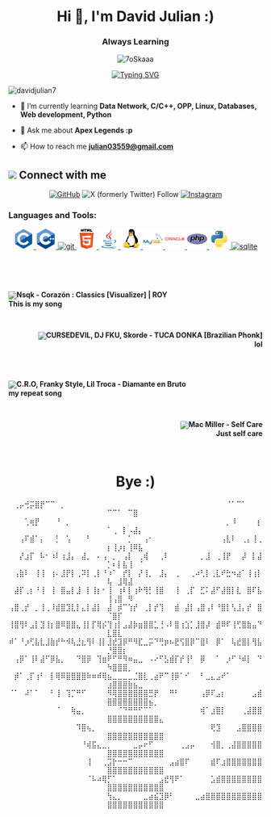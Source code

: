 <h1 align="center">Hi 👋, I'm David Julian :)</h1>
<h3 align="center">Always Learning</h3>
<p align="center">
<img src="https://media.giphy.com/media/l49JY3uJc1q16QOHK/giphy.gif" alt="7oSkaaa" target="_blank" height=300px, width=500px/> 
 </p>
<p align="center">
 <a href="https://git.io/typing-svg"><img src="https://readme-typing-svg.herokuapp.com?font=Rubik+Iso&size=30&pause=1000&color=F70000&center=true&width=435&lines=Engineering+Student" alt="Typing SVG" /></a>
</p>

<p align="left"> <img src="https://komarev.com/ghpvc/?username=davidjulian7&label=Profile%20views&color=0e75b6&style=flat" alt="davidjulian7" /> </p>


- 🌱 I’m currently learning **Data Network, C/C++, OPP, Linux, Databases, Web development, Python**

- 💬 Ask me about **Apex Legends :p**

- 📫 How to reach me **julian03559@gmail.com**


## <picture> <img src="https://github.com/7oSkaaa/7oSkaaa/blob/main/Images/Connect-with-me.gif?raw=true" width="100px"> </picture> Connect with me
<p align="center">
	<a href="https://github.com/davidjulian7"><img src="https://img.shields.io/badge/github-%23181717.svg?style=plastic&logo=github&logoColor=white" alt="GitHub"/></a>
 <img alt="X (formerly Twitter) Follow" src="https://img.shields.io/twitter/follow/DavidVantasse10?link=twitter.com%2Fdavidvantasse10">
	<a href="https://www.instagram.com/ltdvdvtssl/"><img src="https://img.shields.io/badge/instagram-%23E4405F.svg?style=plastic&logo=instagram&logoColor=white" alt="Instagram"/></a>
</p>

<h3 align="left">Languages and Tools:</h3>
<p align="center"> <a href="https://www.cprogramming.com/" target="_blank" rel="noreferrer"> <img src="https://raw.githubusercontent.com/devicons/devicon/master/icons/c/c-original.svg" alt="c" width="40" height="40"/> </a> <a href="https://www.w3schools.com/cpp/" target="_blank" rel="noreferrer"> <img src="https://raw.githubusercontent.com/devicons/devicon/master/icons/cplusplus/cplusplus-original.svg" alt="cplusplus" width="40" height="40"/> </a> <a href="https://git-scm.com/" target="_blank" rel="noreferrer"> <img src="https://www.vectorlogo.zone/logos/git-scm/git-scm-icon.svg" alt="git" width="40" height="40"/> </a> <a href="https://www.w3.org/html/" target="_blank" rel="noreferrer"> <img src="https://raw.githubusercontent.com/devicons/devicon/master/icons/html5/html5-original-wordmark.svg" alt="html5" width="40" height="40"/> </a> <a href="https://www.java.com" target="_blank" rel="noreferrer"> <img src="https://raw.githubusercontent.com/devicons/devicon/master/icons/java/java-original.svg" alt="java" width="40" height="40"/> </a> <a href="https://www.linux.org/" target="_blank" rel="noreferrer"> <img src="https://raw.githubusercontent.com/devicons/devicon/master/icons/linux/linux-original.svg" alt="linux" width="40" height="40"/> </a> <a href="https://www.mysql.com/" target="_blank" rel="noreferrer"> <img src="https://raw.githubusercontent.com/devicons/devicon/master/icons/mysql/mysql-original-wordmark.svg" alt="mysql" width="40" height="40"/> </a> <a href="https://www.oracle.com/" target="_blank" rel="noreferrer"> <img src="https://raw.githubusercontent.com/devicons/devicon/master/icons/oracle/oracle-original.svg" alt="oracle" width="40" height="40"/> </a> <a href="https://www.php.net" target="_blank" rel="noreferrer"> <img src="https://raw.githubusercontent.com/devicons/devicon/master/icons/php/php-original.svg" alt="php" width="40" height="40"/> </a> <a href="https://www.python.org" target="_blank" rel="noreferrer"> <img src="https://raw.githubusercontent.com/devicons/devicon/master/icons/python/python-original.svg" alt="python" width="40" height="40"/> </a> <a href="https://www.sqlite.org/" target="_blank" rel="noreferrer"> <img src="https://www.vectorlogo.zone/logos/sqlite/sqlite-icon.svg" alt="sqlite" width="40" height="40"/> </a> </p>

<div>
<br>
<br>
<br>
<p align="left"><a href = "https://www.youtube.com/watch?v=tNDzNPE0elw"><img src = "https://i.ytimg.com/vi/2LxMArf6w3Y/hqdefault.jpg?sqp=-oaymwEmCOADEOgC8quKqQMa8AEB-AH-CYAC0AWKAgwIABABGGIgYihiMA8=&rs=AOn4CLAt61X2i4sUymZvRCGLW8iIsK17Gg" width = 170 align = "center"/></a><b>Nsqk - Corazón : Classics [Visualizer] | ROY<br>
This is my song</b></p>

<br>

<p align="right"><a href = "https://www.youtube.com/watch?v=YDpNRw5geSA"><img src = "https://i.ytimg.com/vi/TLB3e-HeQ2k/sddefault.jpg" width = 170 align = "center"/></a><b>CURSEDEVIL, DJ FKU, Skorde - TUCA DONKA [Brazilian Phonk]<br>
lol</b></p>
<br>
<br>

<p align="left"><a href = "https://www.youtube.com/watch?v=2sv_6DO9PCc"><img src = "https://is1-ssl.mzstatic.com/image/thumb/Music122/v4/3e/37/d5/3e37d523-6125-dd74-4ae8-90cd5e569627/197187179350.jpg/1200x1200bb.jpg" width = 170 align = "center"/></a><b>C.R.O, Franky Style, Lil Troca - Diamante en Bruto<br>
my repeat song</b></p>
<br>


<p align="right"><a href = "https://www.youtube.com/watch?v=SsKT0s5J8ko"><img src = "https://images.genius.com/0327e4a856f14b2430e6e1a9333b1f1f.1000x1000x1.jpg" width = 170 align = "center"/></a><b>Mac Miller - Self Care<br>
Just self care</b></p>

<br>


<h1 align="center"> Bye :)  </h1>
<p align="center">
⠀⢀⡤⢚⡭⣿⡟⠉⠉⠀⡀⠀⠀⠀⠀⠀⠀⠀⠀⠀⠀⠀⠀⠀⠀⠀⠀⠀⠀⠀⠀⠀⠀⠀⠀⠀⠀⠀⠀⠀⠀⠀⠈⠁⠉⠁⠀⠀⠀⠉⠉⠁⠀⠉⣿⠀⠀⠀⠀⠀
⠀⠀⠀⢁⢶⡟⠀⠀⠀⠘⠀⡀⠀⠀⠀⠀⠀⠀⠀⠀⠀⠀⠀⠀⠀⠀⠀⠀⠀⠀⠀⠀⠀⠀⠀⠀⠀⠀⠀⠀⠀⠀⡀⠸⠀⠀⠀⠀⡆⠁⢀⠀⡇⠠⣼⡄⠀⠀⠀⠀
⠀⠀⢠⠏⣾⠁⡄⠀⠀⡃⠀⢡⠀⠀⠀⠃⠀⠀⠀⠀⠀⠀⠀⡁⠀⠀⢠⠂⠀⠀⠀⠀⠀⠀⠀⠀⠀⠀⠀⠀⠀⢠⣇⠇⠀⢀⡄⢸⢀⡆⢸⡰⡆⢸⠿⣧⠀⠀⠀⠀
⠀⠀⡜⣰⡏⠀⠧⠂⠰⠇⢰⣸⡄⠀⣼⡀⠀⠄⢠⠀⡀⠀⢠⡇⠀⢀⢾⠀⠀⢀⠇⠀⠀⠀⠀⠀⠀⡀⣸⠀⢀⢸⡟⠀⠀⡼⠀⡇⣼⡁⠆⡇⣧⢸⠀⠈⠀⠀⠀⠀
⠀⢠⣷⠇⠀⢸⢸⠀⢰⠄⣸⡟⡇⢀⠽⡇⢀⡇⠘⠰⠁⠀⡞⡇⠀⡜⢸⡀⠀⣸⡄⠀⢀⠀⠀⢀⠴⢃⡇⢀⣇⠞⣓⠲⣴⠁⢸⢰⡇⢧⠀⣸⢿⣼⠀⠀⠀⠀⠀⠀
⠀⣼⡏⢀⡆⠘⢸⠀⢸⠀⣿⣤⡇⣸⠀⡇⢸⡆⠂⢸⠀⢰⠇⡇⢰⠗⢻⡃⢸⣿⠀⠀⢸⠀⢀⡏⠀⣋⠅⣼⠋⣼⣿⡇⣇⠀⣿⠏⣧⢸⢠⣿⠀⠻⠀⠀⠀⠀⠀⠀
⢠⣿⢀⡞⠀⡀⢸⢀⠸⣾⣿⣹⣇⡇⣄⡇⣼⡇⠀⣼⠀⡾⠉⢱⡞⠀⢀⡇⡞⢹⠀⠀⣾⠀⣼⡇⢠⣿⢠⠇⠘⣿⡇⢣⣸⡄⡞⠀⣿⠈⣿⡏⠀⠀⠀⠀⠀⠀⠀⠀
⢸⣿⢻⠇⣠⡇⣹⢸⡆⣿⠿⣿⣿⣄⢸⡇⡏⢿⡮⢹⢰⡇⣠⣼⡷⣶⣿⣿⣁⢘⠠⠇⣿⢰⣱⡁⣸⣿⡼⠀⣾⠿⠏⢸⢋⣿⣷⣤⠙⣇⣿⣇⠀⠀⠀⠀⠀⠀⠀⠀
⠾⠁⠘⡰⢋⣧⣇⣸⣷⡞⠓⠺⢧⣘⣆⢻⠇⢸⡇⣸⣞⣹⡿⠛⠻⣏⣀⡭⠙⢛⡶⠦⣟⢫⣿⡿⠉⣿⠇⠀⡿⠁⠀⢧⣞⣿⡇⢻⣧⡘⣿⣿⡆⠀⠀⠀⠀⠀⠀⠀
⠀⢠⡿⠁⢸⠇⣼⠋⡿⣧⡀⠀⠀⠙⣿⡿⠀⢹⣶⠟⠋⠛⠻⠶⣤⣀⠀⠠⠔⠋⣣⣾⡏⡞⢸⠃⠀⡿⠀⠀⠁⠀⡰⠋⠘⠾⡇⠀⠙⠳⣿⣿⣿⡀⠀⠀⠀⠀⠀⠀
⠀⡾⠁⢀⡏⢰⠃⠀⡇⢿⠿⣿⣿⣿⣿⠷⠶⠾⢿⣦⣀⣀⣀⣀⣈⣿⣇⢀⣴⠟⠉⢸⡿⠁⠊⠀⠀⠃⣀⣄⣠⠞⠁⠀⠀⠀⠀⠀⠀⣰⣿⣿⣿⣷⣦⣀⠀⠀⠀⠀
⠈⠁⠀⠼⠁⠁⠀⠀⠃⢸⠀⢹⡉⠛⠋⠀⠀⠀⠀⠻⢿⣿⣿⣿⣿⣿⣿⣛⡟⠀⠀⠛⠃⠀⠀⠀⠀⢠⡿⠏⣠⡆⠀⠀⠀⠀⠀⣠⣾⣿⣿⣿⣿⣿⣿⣿⣿⣦⡀⠀
⠀⠀⠀⠀⠀⠀⠀⠀⠀⠈⠀⠀⢷⣤⡀⠀⠀⠀⠀⠀⠀⠈⠙⠛⠛⠋⠉⠁⠀⠀⠀⠀⠀⠀⠀⠀⠀⢾⠁⣰⣿⡇⠀⠀⠀⢀⣼⣿⣿⣿⣿⣿⣿⣿⣿⣿⣿⣿⣿⣄
⠀⠀⠀⠀⠀⠀⠀⠀⠀⠀⠀⠀⠀⠹⣿⢦⡀⠀⠀⠀⠀⠀⠀⠀⠀⠀⠀⠀⠀⠀⠀⠀⠀⠀⠀⠀⠀⠀⠀⢟⣹⠀⠀⠀⣠⣿⣿⣿⣿⣿⣿⣿⣿⣿⣿⣿⣿⣿⣿⣿
⠀⠀⠀⠀⠀⠀⠀⠀⠀⠀⠀⠀⠀⠀⠘⢾⣯⣄⣀⡀⠀⠀⠀⠀⣀⡤⠖⠋⠀⠀⠀⠀⠀⢀⣠⡤⠀⠀⠀⢺⣿⡀⢀⣼⣿⣿⣿⣿⣿⣿⣿⣿⣿⣿⣿⣿⣿⣿⣿⣿
⠀⠀⠀⠀⠀⠀⠀⠀⠀⠀⠀⠀⠀⠀⠀⢸⠀⠀⢀⣩⡗⠒⠒⠉⠀⠀⠀⠀⠀⠀⠀⣠⣴⣿⠏⠀⠀⠀⠀⣾⠏⣰⣿⣿⣿⣿⣿⣿⣿⣿⣿⣿⣿⣿⣿⣿⣿⣿⣿⣿
⠀⠀⠀⠀⠀⠀⠀⠀⠀⠀⠀⠀⠀⠀⠀⠈⠧⠴⢿⡋⠁⠀⠀⠀⠀⠀⠀⠀⠀⣠⣞⢻⠟⠁⠀⠀⠀⠀⠀⣡⣾⣿⣿⣿⣿⣿⣿⣿⣿⣿⣿⣿⣿⣿⣿⣿⣿⣿⣿⣿
⠀⠀⠀⠀⠀⠀⠀⠀⠀⠀⠀⠀⠀⠀⠀⠀⠀⠀⠀⢳⣄⡀⠀⠀⠀⠀⣀⣴⣮⣹⡿⠃⠀⠀⠀⠀⣀⣴⣿⣿⣿⣿⣿⣿⣿⣿⣿⣿⣿⣿⣿⣿⣿⣿⣿⣿⣿⣿⣿⣿
 </p>
